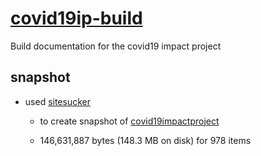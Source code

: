 # [covid19ip-build](https://github.com/ITP-SiteSeers/covid19ip-build)

Build documentation for the covid19 impact project

## snapshot

- used [sitesucker](https://ricks-apps.com/osx/sitesucker)

  - to create snapshot of
    [covid19impactproject](https://itp.nyu.edu/covid19impactproject/)

  - 146,631,887 bytes (148.3 MB on disk) for 978 items
